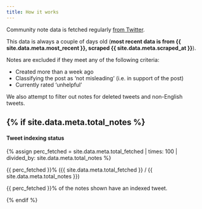 ```yaml
---
title: How it works
---
```


Community note data is fetched regularly [from Twitter](https://twitter.com/i/communitynotes/download-data).

This data is always a couple of days old (**most recent data is from <time class="dt" datetime="{{ site.data.meta.most_recent }}" title="{{ site.data.meta.most_recent | date_to_rfc822 }}">{{ site.data.meta.most_recent }}</time>, scraped <time class="dt" datetime="{{ site.data.meta.scraped_at }}" title="{{ site.data.meta.scraped_at | date_to_rfc822 }}">{{ site.data.meta.scraped_at }}</time>**).

Notes are excluded if they meet any of the following criteria:

* Created more than a week ago
* Classifying the post as ‘not misleading’ (i.e. in support of the post)
* Currently rated ‘unhelpful’

We also attempt to filter out notes for deleted tweets and non-English tweets.

{% if site.data.meta.total_notes %}
---

#### Tweet indexing status

{% assign perc_fetched = site.data.meta.total_fetched | times: 100 | divided_by: site.data.meta.total_notes %}

<div class="progress" style="max-width: 500px;" role="progressbar">
  <div class="progress-bar text-bg-success" style="width: {{ perc_fetched }}%">{{ perc_fetched }}% ({{ site.data.meta.total_fetched }} / {{ site.data.meta.total_notes }})</div>
</div>

{{ perc_fetched }}% of the notes shown have an indexed tweet.

{% endif %}

<script>
  const dts = document.getElementsByClassName('dt');
  for (var i = 0; i < dts.length; i++) {
    var dt = dts[i];
    dt.textContent = luxon.DateTime.fromISO(dt.textContent).toRelative();
  }
</script>
